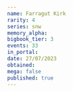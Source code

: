 ```yaml
---
name: Farragut Kirk
rarity: 4
series: snw
memory_alpha:
bigbook_tier: 3
events: 33
in_portal:
date: 27/07/2023
obtained:
mega: false
published: true
---
```



